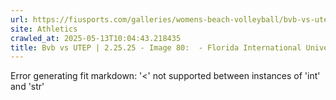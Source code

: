 ```yaml
---
url: https://fiusports.com/galleries/womens-beach-volleyball/bvb-vs-utep-2-25-25/image-80/356/62760
site: Athletics
crawled_at: 2025-05-13T10:04:43.218435
title: Bvb vs UTEP | 2.25.25 - Image 80:  - Florida International University
---
```


Error generating fit markdown: '<' not supported between instances of 'int' and 'str'